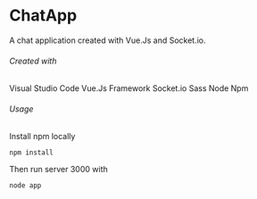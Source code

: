 # ChatApp

A chat application created with Vue.Js and Socket.io.

###### Created with

Visual Studio Code
Vue.Js Framework
Socket.io
Sass
Node
Npm


###### Usage

Install npm locally

```
npm install
```

Then run server 3000 with 
```
node app
```